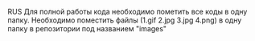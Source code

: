 RUS
Для полной работы кода необходимо пометить все коды в одну папку. Необходимо поместить файлы (1.gif  2.jpg 3.jpg 4.png) в одну папку в репозитории под названием "images"
